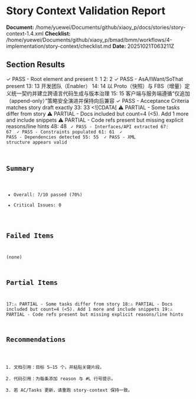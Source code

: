 # Story Context Validation Report

**Document:** /home/yuewei/Documents/github/xiaoy_p/docs/stories/story-context-1.4.xml
**Checklist:** /home/yuewei/Documents/github/xiaoy_p/bmad/bmm/workflows/4-implementation/story-context/checklist.md
**Date:** 20251021T063211Z

## Section Results
✓ PASS - Root element and <metadata> present
1:     1	<story-context id="bmad/bmm/workflows/4-implementation/story-context/template" v="1.0">
2:     2	  <metadata>
✓ PASS - AsA/IWant/SoThat present
13:    13	    <asA>开发团队（Enabler）</asA>
14:    14	    <iWant>以 Proto（快照）与 FBS（增量）定义统一契约并建立跨语言代码生成与版本治理</iWant>
15:    15	    <soThat>客户端与服务端遵循“仅追加（append-only）”策略安全演进并保持向后兼容</soThat>
✓ PASS - Acceptance Criteria matches story draft exactly
33:    33	  <acceptanceCriteria><![CDATA[
⚠ PARTIAL - Some tasks differ from story
⚠ PARTIAL - Docs included but count=4 (<5). Add 1 more and include snippets
⚠ PARTIAL - Code refs present but missing explicit reasons/line hints
48:    48	    <code>
✓ PASS - Interfaces/API extracted
67:    67	  <interfaces>
✓ PASS - Constraints populated
61:    61	  <constraints>
✓ PASS - Dependencies detected
55:    55	    <dependencies>
✓ PASS - XML structure appears valid

## Summary
- Overall: 7/10 passed (70%)
- Critical Issues: 0

## Failed Items
(none)

## Partial Items
17:⚠ PARTIAL - Some tasks differ from story
18:⚠ PARTIAL - Docs included but count=4 (<5). Add 1 more and include snippets
19:⚠ PARTIAL - Code refs present but missing explicit reasons/line hints

## Recommendations
1. 文档引用：目标 5–15 个，并粘贴关键片段。
2. 代码引用：为每条添加 reason 与 #L 行号提示。
3. 若 AC/Tasks 更新，请重跑 story-context 保持一致。
